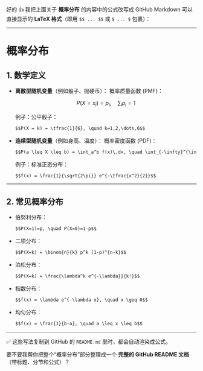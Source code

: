 好的 👍 我把上面关于 **概率分布** 的内容中的公式改写成 GitHub Markdown 可以直接显示的 **LaTeX 格式**（即用 `$$ ... $$` 或 `$ ... $` 包裹）：

---

# 概率分布

## 1. 数学定义

* **离散型随机变量**（例如骰子、抛硬币）：
  概率质量函数 (PMF)：


  $$P(X = x_i) = p_i, \quad \sum_i p_i = 1$$


  例子：公平骰子：

  ```markdown
  $$P(X = k) = \tfrac{1}{6}, \quad k=1,2,\dots,6$$
  ```

* **连续型随机变量**（例如身高、温度）：
  概率密度函数 (PDF)：

  ```markdown
  $$P(a \leq X \leq b) = \int_a^b f(x)\,dx, \quad \int_{-\infty}^{\infty} f(x)\,dx = 1$$
  ```

  例子：标准正态分布：

  ```markdown
  $$f(x) = \frac{1}{\sqrt{2\pi}} e^{-\tfrac{x^2}{2}}$$
  ```

---

## 2. 常见概率分布

* 伯努利分布：

  ```markdown
  $$P(X=1)=p, \quad P(X=0)=1-p$$
  ```

* 二项分布：

  ```markdown
  $$P(X=k) = \binom{n}{k} p^k (1-p)^{n-k}$$
  ```

* 泊松分布：

  ```markdown
  $$P(X=k) = \frac{\lambda^k e^{-\lambda}}{k!}$$
  ```

* 指数分布：

  ```markdown
  $$f(x) = \lambda e^{-\lambda x}, \quad x \geq 0$$
  ```

* 均匀分布：

  ```markdown
  $$f(x) = \frac{1}{b-a}, \quad a \leq x \leq b$$
  ```

---

✅ 这些写法复制到 GitHub 的 `README.md` 里时，都会自动渲染成公式。

要不要我帮你把整个“概率分布”部分整理成一个 **完整的 GitHub README 文档**（带标题、分节和公式）？

